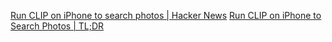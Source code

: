 
[Run CLIP on iPhone to search photos | Hacker News](https://news.ycombinator.com/item?id=34686947)
[Run CLIP on iPhone to Search Photos | TL;DR](https://mazzzystar.github.io/2022/12/29/Run-CLIP-on-iPhone-to-Search-Photos/)
